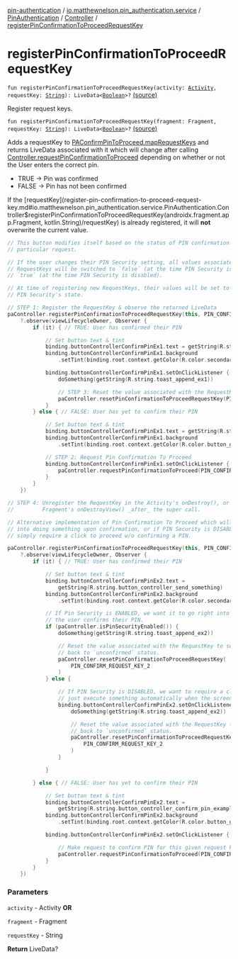 [pin-authentication](../../../index.md) / [io.matthewnelson.pin_authentication.service](../../index.md) / [PinAuthentication](../index.md) / [Controller](index.md) / [registerPinConfirmationToProceedRequestKey](./register-pin-confirmation-to-proceed-request-key.md)

# registerPinConfirmationToProceedRequestKey

`fun registerPinConfirmationToProceedRequestKey(activity: `[`Activity`](https://developer.android.com/reference/android/app/Activity.html)`, requestKey: `[`String`](https://kotlinlang.org/api/latest/jvm/stdlib/kotlin/-string/index.html)`): LiveData<`[`Boolean`](https://kotlinlang.org/api/latest/jvm/stdlib/kotlin/-boolean/index.html)`>?` [(source)](https://github.com/05nelsonm/pin-authentication/blob/master/pin-authentication/src/main/java/io/matthewnelson/pin_authentication/service/PinAuthentication.kt#L581)

Register request keys.

`fun registerPinConfirmationToProceedRequestKey(fragment: Fragment, requestKey: `[`String`](https://kotlinlang.org/api/latest/jvm/stdlib/kotlin/-string/index.html)`): LiveData<`[`Boolean`](https://kotlinlang.org/api/latest/jvm/stdlib/kotlin/-boolean/index.html)`>?` [(source)](https://github.com/05nelsonm/pin-authentication/blob/master/pin-authentication/src/main/java/io/matthewnelson/pin_authentication/service/PinAuthentication.kt#L608)

Adds a requestKey to [PAConfirmPinToProceed.mapRequestKeys](#)
and returns LiveData associated with it which will change
after calling [Controller.requestPinConfirmationToProceed](request-pin-confirmation-to-proceed.md)
depending on whether or not the User enters the correct pin.

* TRUE -&gt; Pin was confirmed
* FALSE -&gt; Pin has not been confirmed

If the [requestKey](register-pin-confirmation-to-proceed-request-key.md#io.matthewnelson.pin_authentication.service.PinAuthentication.Controller$registerPinConfirmationToProceedRequestKey(androidx.fragment.app.Fragment, kotlin.String)/requestKey) is already registered, it will **not**
overwrite the current value.

``` kotlin
// This button modifies itself based on the status of PIN confirmation for the
// particular request.

// If the user changes their PIN Security setting, all values associated with registered
// RequestKeys will be switched to `false` (at the time PIN Security is enabled), or
// `true` (at the time PIN Security is disabled).

// At time of registering new RequestKeys, their values will be set to opposite of
// PIN Security's state.

// STEP 1: Register the RequestKey & observe the returned LiveData
paController.registerPinConfirmationToProceedRequestKey(this, PIN_CONFIRM_REQUEST_KEY_1)
    ?.observe(viewLifecycleOwner, Observer {
        if (it) { // TRUE: User has confirmed their PIN

            // Set button text & tint
            binding.buttonControllerConfirmPinEx1.text = getString(R.string.button_controller_send_something)
            binding.buttonControllerConfirmPinEx1.background
                .setTint(binding.root.context.getColor(R.color.secondaryLightColor))

            binding.buttonControllerConfirmPinEx1.setOnClickListener {
                doSomething(getString(R.string.toast_append_ex1))

                // STEP 3: Reset the value associated with the RequestKey
                paController.resetPinConfirmationToProceedRequestKey(PIN_CONFIRM_REQUEST_KEY_1)
            }
        } else { // FALSE: User has yet to confirm their PIN

            // Set button text & tint
            binding.buttonControllerConfirmPinEx1.text = getString(R.string.button_controller_confirm_pin_example_1)
            binding.buttonControllerConfirmPinEx1.background
                .setTint(binding.root.context.getColor(R.color.button_gray))

            // STEP 2: Request Pin Confirmation To Proceed
            binding.buttonControllerConfirmPinEx1.setOnClickListener {
                paController.requestPinConfirmationToProceed(PIN_CONFIRM_REQUEST_KEY_1)
            }
        }
    })

// STEP 4: Unregister the RequestKey in the Activity's onDestroy(), or a
//         Fragment's onDestroyView() _after_ the super call.
```

``` kotlin
// Alternative implementation of Pin Confirmation To Proceed which will go right
// into doing something upon confirmation, or if PIN Security is DISABLED, will
// simply require a click to proceed w/o confirming a PIN.

paController.registerPinConfirmationToProceedRequestKey(this, PIN_CONFIRM_REQUEST_KEY_2)
    ?.observe(viewLifecycleOwner, Observer {
        if (it) { // TRUE: User has confirmed their PIN

            // Set button text & tint
            binding.buttonControllerConfirmPinEx2.text =
                getString(R.string.button_controller_send_something)
            binding.buttonControllerConfirmPinEx2.background
                .setTint(binding.root.context.getColor(R.color.secondaryLightColor))

            // If Pin Security is ENABLED, we want it to go right into doing something after
            // the user confirms their PIN.
            if (paController.isPinSecurityEnabled()) {
                doSomething(getString(R.string.toast_append_ex2))

                // Reset the value associated with the RequestKey to switch the button
                // back to `unconfirmed` status.
                paController.resetPinConfirmationToProceedRequestKey(
                    PIN_CONFIRM_REQUEST_KEY_2
                )
            } else {

                // If PIN Security is DISABLED, we want to require a click so it doesn't
                // just execute something automatically when the screen is created.
                binding.buttonControllerConfirmPinEx2.setOnClickListener {
                    doSomething(getString(R.string.toast_append_ex2))

                    // Reset the value associated with the RequestKey to switch the button
                    // back to `unconfirmed` status.
                    paController.resetPinConfirmationToProceedRequestKey(
                        PIN_CONFIRM_REQUEST_KEY_2
                    )
                }

            }

        } else { // FALSE: User has yet to confirm their PIN

            // Set button text & tint
            binding.buttonControllerConfirmPinEx2.text =
                getString(R.string.button_controller_confirm_pin_example_2)
            binding.buttonControllerConfirmPinEx2.background
                .setTint(binding.root.context.getColor(R.color.button_gray))

            binding.buttonControllerConfirmPinEx2.setOnClickListener {

                // Make request to confirm PIN for this given request key.
                paController.requestPinConfirmationToProceed(PIN_CONFIRM_REQUEST_KEY_2)
            }
        }
    })
```

### Parameters

`activity` - Activity **OR**

`fragment` - Fragment

`requestKey` - String

**Return**
LiveData?

